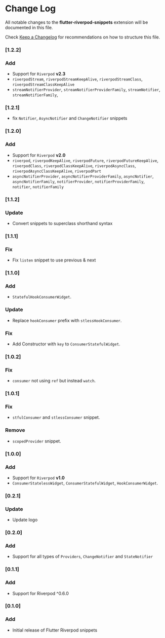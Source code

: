 # Change Log

All notable changes to the **flutter-riverpod-snippets** extension will be documented in this file.

Check [Keep a Changelog](http://keepachangelog.com/) for recommendations on how to structure this file.

### [1.2.2]

### Add
- Support for `Riverpod` **v2.3**
- `riverpodStream`, `riverpodStreamKeepAlive`, `riverpodStreamClass`, `riverpodStreamClassKeepAlive`
- `streamNotifierProvider`, `streamNotifierProviderFamily`, `streamNotifier`, `streamNotifierFamily`,

### [1.2.1]
- fix `Notifier`, `AsyncNotifier` and `ChangeNotifier` snippets
### [1.2.0]

### Add
- Support for `Riverpod` **v2.0**
- `riverpod`, `riverpodKeepAlive`, `riverpodFuture`, `riverpodFutureKeepAlive`, `riverpodClass`, `riverpodClassKeepAlive`, `riverpodAsyncClass`, `riverpodAsyncClassKeepAlive`, `riverpodPart`
- `asyncNotifierProvider`, `asyncNotifierProviderFamily`, `asyncNotifier`, `asyncNotifierFamily`, `notifierProvider`, `notifierProviderFamily`, `notifier`, `notifierFamily`

### [1.1.2]

### Update

- Convert snippets to superclass shorthand syntax

### [1.1.1]

### Fix

- Fix `listen` snippet to use previous & next

### [1.1.0]

### Add

- `StatefulHookConsumerWidget`.

### Update

- Replace `hookConsumer` prefix with `stlessHookConsumer`.

### Fix

- Add Constructor with `key` to `ConsumerStatefulWidget`.

### [1.0.2]

### Fix

- `consumer` not using `ref` but instead `watch`.

### [1.0.1]

### Fix

- `stfulConsumer` and `stlessConsumer` snippet.

### Remove

- `scopedProvider` snippet.

### [1.0.0]

### Add

- Support for `Riverpod` **v1.0**
- `ConsumerStatelessWidget`, `ConsumerStatefulWidget`, `HookConsumerWidget`.

### [0.2.1]

### Update

- Update logo

### [0.2.0]

### Add

- Support for all types of `Providers`, `ChangeNotifier` and `StateNotifier`

### [0.1.1]

### Add

- Support for Riverpod ^0.6.0

### [0.1.0]

### Add

- Initial release of Flutter Riverpod snippets

